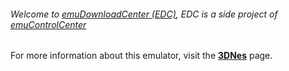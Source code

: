 ###### Welcome to [emuDownloadCenter (EDC)](https://github.com/PhoenixInteractiveNL/emuDownloadCenter/wiki/), EDC is a side project of [emuControlCenter](https://github.com/PhoenixInteractiveNL/emuControlCenter/wiki/)

For more information about this emulator, visit the [**3DNes**](https://github.com/PhoenixInteractiveNL/emuDownloadCenter/wiki/Emulator-3dnes#menu) page.

